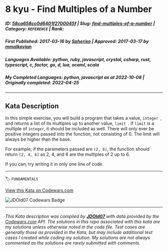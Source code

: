 # 8 kyu - Find Multiples of a Number

##### **ID**: [58ca658cc0d6401f2700045f](https://www.codewars.com/kata/58ca658cc0d6401f2700045f) | **Slug**: [find-multiples-of-a-number](https://www.codewars.com/kata/58ca658cc0d6401f2700045f) | **Category**: `REFERENCE` | **Rank**: <span style="color:white">8 kyu</span>

##### **First Published**: 2017-03-16 ***by*** [Spherixo](https://www.codewars.com/users/Spherixo) | **Approved**: 2017-03-17 ***by*** [mmalkavian](https://www.codewars.com/users/mmalkavian)

##### **Languages Available**: python, ruby, javascript, crystal, csharp, rust, typescript, c, factor, go, d, lua, ocaml, scala

##### **My Completed Languages**: python, javascript ***as at*** 2022-10-08 | **Originally completed**: 2022-04-25

---

## Kata Description


In this simple exercise, you will build a program that takes a value, `integer `, and returns a list of its multiples up to another value, `limit `. If `limit` is a multiple of ```integer```, it should be included as well. There will only ever be positive integers passed into the function, not consisting of 0. The limit will always be higher than the base.



For example, if the parameters passed are `(2, 6)`, the function should return `[2, 4, 6]` as 2, 4, and 6 are the multiples of 2 up to 6.



If you can, try writing it in only one line of code.

---


🏷 `FUNDAMENTALS`


[View this Kata on Codewars.com](https://www.codewars.com/kata/58ca658cc0d6401f2700045f)

![](https://www.codewars.com/users/jdold07/badges/large "JDOld07 Codewars Badge")

---

###### *This Kata description was compiled by [**JDOld07**](https://tpstech.dev) with data provided by the [Codewars.com](https://www.codewars.com) API.  The solutions in this repo associated with this kata are my solutions unless otherwise noted in the code file.  Test cases are generally those as provided in the Kata, but may include additional test cases I created while coding my solution.  My solutions are not always commented as the solutions are rarely submitted with comments.*
